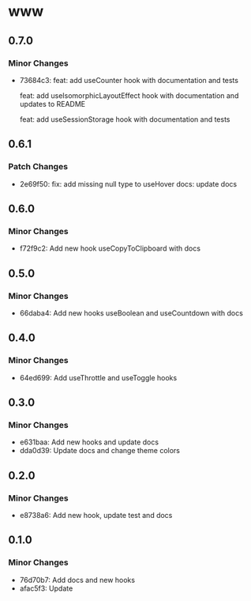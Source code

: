 # www

## 0.7.0

### Minor Changes

- 73684c3: feat: add useCounter hook with documentation and tests

  feat: add useIsomorphicLayoutEffect hook with documentation and updates to README

  feat: add useSessionStorage hook with documentation and tests

## 0.6.1

### Patch Changes

- 2e69f50: fix: add missing null type to useHover
  docs: update docs

## 0.6.0

### Minor Changes

- f72f9c2: Add new hook useCopyToClipboard with docs

## 0.5.0

### Minor Changes

- 66daba4: Add new hooks useBoolean and useCountdown with docs

## 0.4.0

### Minor Changes

- 64ed699: Add useThrottle and useToggle hooks

## 0.3.0

### Minor Changes

- e631baa: Add new hooks and update docs
- dda0d39: Update docs and change theme colors

## 0.2.0

### Minor Changes

- e8738a6: Add new hook, update test and docs

## 0.1.0

### Minor Changes

- 76d70b7: Add docs and new hooks
- afac5f3: Update
